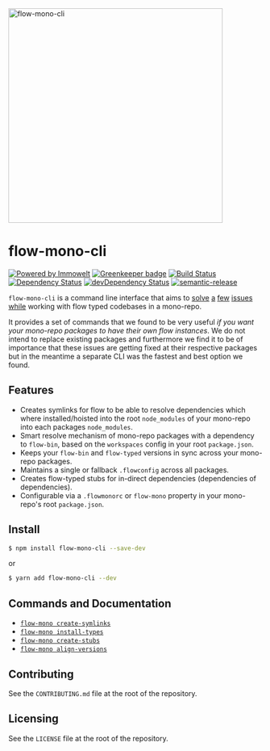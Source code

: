 <img alt="flow-mono-cli" src="https://user-images.githubusercontent.com/1557092/32433811-8ae21ef0-c2dc-11e7-9e5d-9757165427e0.png" width="425">

# flow-mono-cli

[![Powered by Immowelt](https://img.shields.io/badge/powered%20by-immowelt-yellow.svg?colorB=ffb200)](https://stackshare.io/immowelt-group/)
[![Greenkeeper badge](https://badges.greenkeeper.io/ImmoweltGroup/flow-mono-cli.svg)](https://greenkeeper.io/)
[![Build Status](https://travis-ci.org/ImmoweltGroup/flow-mono-cli.svg?branch=master)](https://travis-ci.org/ImmoweltGroup/flow-mono-cli)
[![Dependency Status](https://david-dm.org/ImmoweltGroup/flow-mono-cli.svg)](https://david-dm.org/ImmoweltGroup/flow-mono-cli)
[![devDependency Status](https://david-dm.org/ImmoweltGroup/flow-mono-cli/dev-status.svg)](https://david-dm.org/ImmoweltGroup/flow-mono-cli#info=devDependencies&view=table)
[![semantic-release](https://img.shields.io/badge/%20%20%F0%9F%93%A6%F0%9F%9A%80-semantic--release-e10079.svg)](https://github.com/semantic-release/semantic-release)

`flow-mono-cli` is a command line interface that aims to [solve](https://github.com/facebook/flow/issues/4738) [a](https://github.com/facebook/flow/issues/5107) [few](https://github.com/flowtype/flow-typed/issues/1391) [issues](https://github.com/lerna/lerna/issues/891) [while](https://github.com/facebook/flow/issues/869) working with flow typed codebases in a mono-repo.

It provides a set of commands that we found to be very useful *if you want your mono-repo packages to have their own flow instances*. We do not intend to replace existing packages and furthermore we find it to be of importance that these issues are getting fixed at their respective packages but in the meantime a separate CLI was the fastest and best option we found.

## Features

* Creates symlinks for flow to be able to resolve dependencies which where installed/hoisted into the root `node_modules` of your mono-repo into each packages `node_modules`.
* Smart resolve mechanism of mono-repo packages with a dependency to `flow-bin`, based on the `workspaces` config in your root `package.json`.
* Keeps your `flow-bin` and `flow-typed` versions in sync across your mono-repo packages.
* Maintains a single or fallback `.flowconfig` across all packages.
* Creates flow-typed stubs for in-direct dependencies (dependencies of dependencies).
* Configurable via a `.flowmonorc` or `flow-mono` property in your mono-repo's root `package.json`.

## Install
```sh
$ npm install flow-mono-cli --save-dev
```

or

```sh
$ yarn add flow-mono-cli --dev
```

## Commands and Documentation

* [`flow-mono create-symlinks`](/docs/cli/create-symlinks.md)
* [`flow-mono install-types`](/docs/cli/install-types.md)
* [`flow-mono create-stubs`](/docs/cli/create-stubs.md)
* [`flow-mono align-versions`](/docs/cli/align-versions.md)

## Contributing
See the `CONTRIBUTING.md` file at the root of the repository.

## Licensing
See the `LICENSE` file at the root of the repository.
